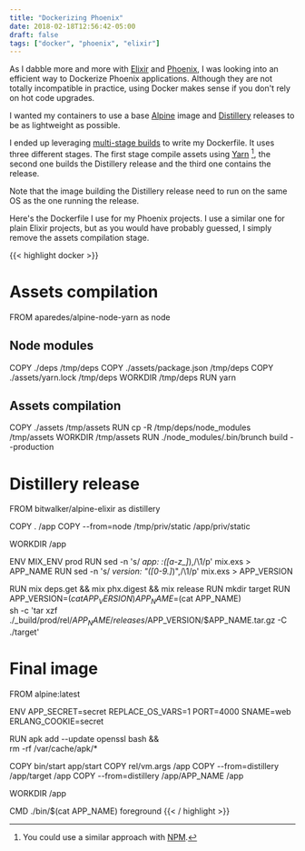 ```yaml
---
title: "Dockerizing Phoenix"
date: 2018-02-18T12:56:42-05:00
draft: false
tags: ["docker", "phoenix", "elixir"]
---
```


As I dabble more and more with [Elixir](https://elixir-lang.org/) and
[Phoenix](http://phoenixframework.org/), I was looking into an efficient way to
Dockerize Phoenix applications. Although they are not totally incompatible in
practice, using Docker makes sense if you don't rely on hot code upgrades.

I wanted my containers to use a base [Alpine](https://hub.docker.com/_/alpine/)
image and [Distillery](https://github.com/bitwalker/distillery) releases to be
as lightweight as possible.

I ended up leveraging [multi-stage
builds](https://docs.docker.com/develop/develop-images/multistage-build/) to
write my Dockerfile. It uses three different stages. The first stage compile
assets using [Yarn](https://yarnpkg.com/en/) [^yarn], the second one builds the
Distillery release and the third one contains the release.

Note that the image building the Distillery release need to run on the same OS as the one running the release.

Here's the Dockerfile I use for my Phoenix projects. I use a similar one for
plain Elixir projects, but as you would have probably guessed, I simply remove
the assets compilation stage.

[^yarn]: You could use a similar approach with [NPM](https://www.npmjs.com/).

{{< highlight docker >}}
# Assets compilation
FROM aparedes/alpine-node-yarn as node

## Node modules
COPY ./deps /tmp/deps
COPY ./assets/package.json /tmp/deps
COPY ./assets/yarn.lock /tmp/deps
WORKDIR /tmp/deps
RUN yarn

## Assets compilation
COPY ./assets /tmp/assets
RUN cp -R /tmp/deps/node_modules /tmp/assets
WORKDIR /tmp/assets
RUN ./node_modules/.bin/brunch build --production

# Distillery release
FROM bitwalker/alpine-elixir as distillery

COPY . /app
COPY --from=node /tmp/priv/static /app/priv/static

WORKDIR /app

ENV MIX_ENV prod
RUN sed -n 's/ *app: :\([a-z_]*\),/\1/p' mix.exs > APP_NAME
RUN sed -n 's/ *version: "\([0-9\.]*\)",/\1/p' mix.exs > APP_VERSION

RUN mix deps.get && mix phx.digest && mix release
RUN mkdir target
RUN APP_VERSION=$(cat APP_VERSION) APP_NAME=$(cat APP_NAME) \
  sh -c 'tar xzf ./_build/prod/rel/$APP_NAME/releases/$APP_VERSION/$APP_NAME.tar.gz -C ./target'

# Final image
FROM alpine:latest

ENV APP_SECRET=secret REPLACE_OS_VARS=1 PORT=4000 SNAME=web ERLANG_COOKIE=secret

RUN apk add --update openssl bash && \
    rm -rf /var/cache/apk/*

COPY bin/start app/start
COPY rel/vm.args /app
COPY --from=distillery /app/target /app
COPY --from=distillery /app/APP_NAME /app

WORKDIR /app

CMD ./bin/$(cat APP_NAME) foreground
{{< / highlight >}}
